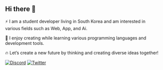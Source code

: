## Hi there 👋

⚡ I am a student developer living in South Korea and am interested in various fields such as Web, App, and Ai.

🚀 I enjoy creating while learning various programming languages ​​and development tools.

🔥 Let’s create a new future by thinking and creating diverse ideas together!

[![Discord](https://img.shields.io/badge/@rkdhs-5865F2?style=square&logo=discord&logoColor=white)](https://discord.com/users/rkdhs) [![Twitter](https://img.shields.io/badge/@rkdhs220-1DA1F2?style=square&logo=twitter&logoColor=white)](https://twitter.com/rkdhs220)
